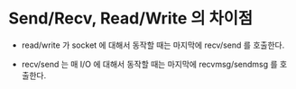 # Send/Recv, Read/Write 의 차이점

- read/write 가 socket 에 대해서 동작할 때는 마지막에 recv/send 를 호출한다.

- recv/send 는 매 I/O 에 대해서 동작할 때는 마지막에 recvmsg/sendmsg 를 호출한다.
